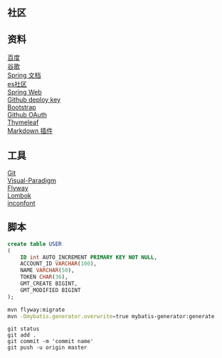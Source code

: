 ## 社区

## 资料
[百度](https://baidu.com)\
[谷歌](https://www.google.com)\
[Spring 文档](https://spring.io/guides)\
[es社区](https://elasticsearch.cn/explore)\
[Spring Web](https://spring.io/guides/gs/serving-web-content)\
[Github deploy key](https://developer.github.com/v3/guides/managing-deploy-keys/#deploy-keys)\
[Bootstrap](https://v3.bootcss.com/getting-started)\
[Github OAuth](https://developer.github.com/apps/building-oauth-apps/creating-an-oauth-app/)\
[Thymeleaf](https://www.thymeleaf.org/doc/tutorials/3.0/usingthymeleaf.html#setting-attribute-values)\
[Markdown 插件](http://editor.md.ipandao.com/)

## 工具
[Git](https://git-scm.com/download)\
[Visual-Paradigm](https://www.visual-paradigm.com)\
[Flyway](https://flywaydb.org/getstarted/firststeps/maven)\
[Lombok](https://www.projectlombok.org/)\
[inconfont](https://www.iconfont.cn/)

## 脚本
```sql
create table USER
(
	ID int AUTO_INCREMENT PRIMARY KEY NOT NULL,
	ACCOUNT_ID VARCHAR(100),
	NAME VARCHAR(50),
	TOKEN CHAR(36),
	GMT_CREATE BIGINT,
	GMT_MODIFIED BIGINT
);
```
```bash
mvn flyway:migrate
mvn -Dmybatis.generator.overwrite=true mybatis-generator:generate
```
```git command
git status
git add .
git commit -m 'commit name'
git push -u origin master
```